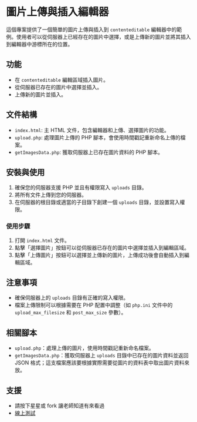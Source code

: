 # 圖片上傳與插入編輯器

這個專案提供了一個簡單的圖片上傳與插入到 `contenteditable` 編輯器中的範例。使用者可以從伺服器上已經存在的圖片中選擇，或是上傳新的圖片並將其插入到編輯器中游標所在的位置。

## 功能

- 在 `contenteditable` 編輯區域插入圖片。
- 從伺服器已存在的圖片中選擇並插入。
- 上傳新的圖片並插入。

## 文件結構

- `index.html`: 主 HTML 文件，包含編輯器和上傳、選擇圖片的功能。
- `upload.php`: 處理圖片上傳的 PHP 腳本，會使用時間戳記重新命名上傳的檔案。
- `getImagesData.php`: 獲取伺服器上已存在圖片資料的 PHP 腳本。

## 安裝與使用

1. 確保您的伺服器支援 PHP 並且有權限寫入 `uploads` 目錄。
2. 將所有文件上傳到您的伺服器。
3. 在伺服器的根目錄或適當的子目錄下創建一個 `uploads` 目錄，並設置寫入權限。

### 使用步驟

1. 打開 `index.html` 文件。
2. 點擊「選擇圖片」按鈕可以從伺服器已存在的圖片中選擇並插入到編輯區域。
3. 點擊「上傳圖片」按鈕可以選擇並上傳新的圖片，上傳成功後會自動插入到編輯區域。

## 注意事項

- 確保伺服器上的 `uploads` 目錄有正確的寫入權限。
- 檔案上傳限制可以根據需要在 PHP 配置中調整（如 `php.ini` 文件中的 `upload_max_filesize` 和 `post_max_size` 參數）。

## 相關腳本

- `upload.php`：處理上傳的圖片，使用時間戳記重新命名檔案。
- `getImagesData.php`：獲取伺服器上 `uploads` 目錄中已存在的圖片資料並返回 JSON 格式；這支檔案應該要根據實際需要從圖片的資料表中取出圖片資料來放。

## 支援

- 請按下星星或 fork 讓老師知道有來看過
- [線上測試](https://sagedaben.com/iSpan/php/img_select_01/)

